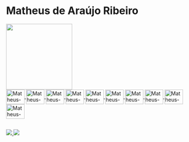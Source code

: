 # Matheus de Araújo Ribeiro

<div>
   <a href="https://github.com/matheusarb">
   <img src="https://awesome-github-stats.azurewebsites.net/user-stats/matheusarb?cardType=level&theme=cobalt" height="180em" />   
   <!-- <img height="180em" src="https://github-readme-stats.vercel.app/api?username=matheusarb&show_icons=true&theme=cobalt&include_all_commits=true&count_private=true&border_radius=7px"/> -->
   
   <!-- <img height="180em" src="https://github-readme-stats.vercel.app/api/top-langs/?username=matheusarb&layout=compact&langs_count=16&theme=cobalt&border_radius=7px"/> -->
</div>
<div style="display: inline_block">          
   <img align="center" alt="Matheus-CSharp" height="40" width="50" src="https://cdn.jsdelivr.net/gh/devicons/devicon/icons/csharp/csharp-original.svg" />
   <img align="center" alt="Matheus-DotNet" height="40" width="50" src="https://cdn.jsdelivr.net/gh/devicons/devicon/icons/dotnetcore/dotnetcore-original.svg" />
   <img align="center" alt="Matheus-SqlServer" height="40" width="50" src="https://cdn.jsdelivr.net/gh/devicons/devicon/icons/microsoftsqlserver/microsoftsqlserver-plain.svg" />      
   <img align="center" alt="Matheus-Python" height="40" width="50" src="https://cdn.jsdelivr.net/gh/devicons/devicon/icons/python/python-original.svg" />
   <img align="center" alt="Matheus-JS" height="40" width="50" src="https://cdn.jsdelivr.net/gh/devicons/devicon/icons/javascript/javascript-original.svg" />
   <img align="center" alt="Matheus-JQuery" height="40" width="50" src="https://cdn.jsdelivr.net/gh/devicons/devicon/icons/jquery/jquery-original.svg" />
   <img align="center" alt="Matheus-TS" height="40" width="50" src="https://cdn.jsdelivr.net/gh/devicons/devicon/icons/typescript/typescript-original.svg" />
   <img align="center" alt="Matheus-React" height="40" width="50" src="https://cdn.jsdelivr.net/gh/devicons/devicon/icons/react/react-original.svg" />
   <img align="center" alt="Matheus-Html" height="40" width="50" src="https://cdn.jsdelivr.net/gh/devicons/devicon/icons/html5/html5-original.svg" />
   <img align="center" alt="Matheus-CSS" height="40" width="50" src="https://cdn.jsdelivr.net/gh/devicons/devicon/icons/css3/css3-original.svg" />
</div>

##

<div>
   <a href="https://www.linkedin.com/in/matheusarb/" target="_blank">
    <img src="https://img.shields.io/badge/LinkedIn-0077B5?style=for-the-badge&logo=linkedin&logoColor=white">
   </a>
   <a href="mailto:mat.araujoribeiro@gmail.com">
    <img src="https://img.shields.io/badge/Gmail-D14836?style=for-the-badge&logo=gmail&logoColor=white">
   </a>
</div>



<!--
<div>
   <div>
    <img src="https://awesome-github-stats.azurewebsites.net/user-stats/matheusarb?cardType=level&theme=cobalt" align="right" />
   </div>
   <div>
    <p>Making the world less bureaucratic through programming :computer:</p>
   </div>
   <div>
    <a href="https://www.linkedin.com/in/matheusarb/" target="_blank">
     <img src="https://img.shields.io/badge/LinkedIn-0077B5?style=for-the-badge&logo=linkedin&logoColor=white">
    </a>
    <a href="mailto:mat.araujoribeiro@gmail.com">
     <img src="https://img.shields.io/badge/Gmail-D14836?style=for-the-badge&logo=gmail&logoColor=white">
    </a>
   </div>
 
</div>


 ## Main Technologies
 
 ### Core
 ![JavaScript](https://img.shields.io/badge/javascript-%23323330.svg?style=for-the-badge&logo=javascript&logoColor=%23F7DF1E)
 ![React](https://img.shields.io/badge/react-%2320232a.svg?style=for-the-badge&logo=react&logoColor=%2361DAFB)
 ![TypeScript](https://img.shields.io/badge/typescript-%23007ACC.svg?style=for-the-badge&logo=typescript&logoColor=white)
 
 ### Front End
 ![HTML5](https://img.shields.io/badge/html5-%23E34F26.svg?style=for-the-badge&logo=html5&logoColor=white)
 ![CSS3](https://img.shields.io/badge/css3-%231572B6.svg?style=for-the-badge&logo=css3&logoColor=white)
 ![SASS](https://img.shields.io/badge/SASS-hotpink.svg?style=for-the-badge&logo=SASS&logoColor=white)
 ![Bootstrap](https://img.shields.io/badge/bootstrap-%23563D7C.svg?style=for-the-badge&logo=bootstrap&logoColor=white)
 ![Styled Components](https://img.shields.io/badge/styled--components-DB7093?style=for-the-badge&logo=styled-components&logoColor=white)
 
 ### Back End
 ![NodeJS](https://img.shields.io/badge/node.js-6DA55F?style=for-the-badge&logo=node.js&logoColor=white)
 ![Postgres](https://img.shields.io/badge/postgres-%23316192.svg?style=for-the-badge&logo=postgresql&logoColor=white)
 
 ### Testing
 ![Jest](https://img.shields.io/badge/-jest-%23C21325?style=for-the-badge&logo=jest&logoColor=white)
 ![Testing-Library](https://img.shields.io/badge/-TestingLibrary-%23E33332?style=for-the-badge&logo=testing-library&logoColor=white)
 -->
